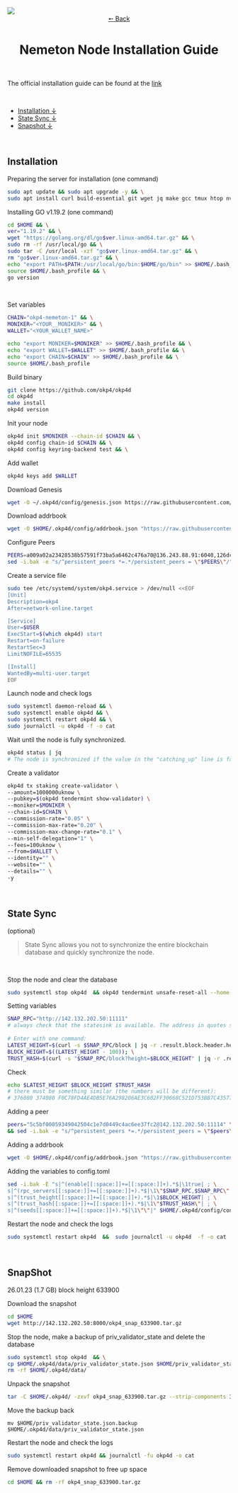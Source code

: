 <img src='https://github.com/cryptobtcbuyer/Testnet_guides/blob/main/OKP4/assets/installation_home.png'>


<div align="center">
  <a href="https://github.com/cryptobtcbuyer/Testnet_guides/tree/main/OKP4">🠔 Back</a>
    <h1>Nemeton Node Installation Guide</h1>
</div>
<br> 

The official installation guide can be found at the [link](https://docs.okp4.network/nodes/introduction)

<br> 
        
- [Installation ↓](#part1)  
- [State Sync ↓](#part2)  
- [Snapshot ↓](#part3)  

<br>   
  
<a name="part1"></a> 
 
## Installation

Preparing the server for installation (one command)
```bash
sudo apt update && sudo apt upgrade -y && \
sudo apt install curl build-essential git wget jq make gcc tmux htop nvme-cli pkg-config libssl-dev libleveldb-dev tar clang bsdmainutils ncdu unzip libleveldb-dev -y
```


Installing GO v1.19.2 (one command)
```bash
cd $HOME && \
ver="1.19.2" && \
wget "https://golang.org/dl/go$ver.linux-amd64.tar.gz" && \
sudo rm -rf /usr/local/go && \
sudo tar -C /usr/local -xzf "go$ver.linux-amd64.tar.gz" && \
rm "go$ver.linux-amd64.tar.gz" && \
echo "export PATH=$PATH:/usr/local/go/bin:$HOME/go/bin" >> $HOME/.bash_profile && \
source $HOME/.bash_profile && \
go version
```
<br>  

Set variables
```bash
CHAIN="okp4-nemeton-1" && \
MONIKER="<YOUR__MONIKER>" && \
WALLET="<YOUR_WALLET_NAME>"

echo "export MONIKER=$MONIKER" >> $HOME/.bash_profile && \
echo "export WALLET=$WALLET" >> $HOME/.bash_profile && \
echo "export CHAIN=$CHAIN" >> $HOME/.bash_profile && \
source $HOME/.bash_profile
```

Build binary 
```bash
git clone https://github.com/okp4/okp4d
cd okp4d
make install
okp4d version
```

Init your node
```bash
okp4d init $MONIKER --chain-id $CHAIN && \
okp4d config chain-id $CHAIN && \
okp4d config keyring-backend test && \
```

Add wallet
```bash
okp4d keys add $WALLET 
```


Download Genesis
```bash
wget -O ~/.okp4d/config/genesis.json https://raw.githubusercontent.com/okp4/networks/main/chains/nemeton-1/genesis.json
```
Download addrbook
```bash
wget -O $HOME/.okp4d/config/addrbook.json "https://raw.githubusercontent.com/cryptobtcbuyer/Testnet_guides/main/OKP4/addrbook.json"
```

Configure Peers
```bash
PEERS=a009a02a23428538b57591f73ba5a6462c476a70@136.243.88.91:6040,126dc25a6a5aa0cfa83010550dfb3c5a1a861755@65.108.201.15:21337,5c2a752c9b1952dbed075c56c600c3a79b58c395@95.214.55.232:26996,,dcc5b70f1df82def300db6f9dd859c1828514286@65.108.152.201:26656,d5519e378247dfb61dfe90652d1fe3e2b3005a5b@65.109.68.190:36656,8af258bbe73f4c66127a7b3e8b1ec23fde2950a6@65.108.192.123:19656,d1c1b729eff9afe7dfd371f190df6282c82ccfad@37.187.144.187:31656,a49302f8999e5a953ebae431c4dde93479e17155@141.95.153.244:26656,a98484ac9cb8235bd6a65cdf7648107e3d14dab4@116.202.231.58:36656,
sed -i.bak -e "s/^persistent_peers *=.*/persistent_peers = \"$PEERS\"/" $HOME/.okp4d/config/config.toml
```

Create a service file
```bash
sudo tee /etc/systemd/system/okp4.service > /dev/null <<EOF
[Unit]
Description=okp4
After=network-online.target

[Service]
User=$USER
ExecStart=$(which okp4d) start
Restart=on-failure
RestartSec=3
LimitNOFILE=65535

[Install]
WantedBy=multi-user.target
EOF
```

Launch node and check logs
```bash
sudo systemctl daemon-reload && \
sudo systemctl enable okp4d && \
sudo systemctl restart okp4d && \
sudo journalctl -u okp4d -f -o cat
```

Wait until the node is fully synchronized.
```bash
okp4d status | jq
# The node is synchronized if the value in the "catching_up" line is false
```
Create a validator
```bash
okp4d tx staking create-validator \
--amount=1000000uknow \
--pubkey=$(okp4d tendermint show-validator) \
--moniker=$MONIKER \
--chain-id=$CHAIN \
--commission-rate="0.05" \
--commission-max-rate="0.20" \
--commission-max-change-rate="0.1" \
--min-self-delegation="1" \
--fees=100uknow \
--from=$WALLET \
--identity="" \
--website="" \
--details="" \
-y
```

<br>  

<a name="part2"></a> 
 
## State Sync

(optional)
<br>  

>State Sync allows you not to synchronize the entire blockchain database and quickly synchronize the node.
<br>  

Stop the node and clear the database
```bash
sudo systemctl stop okp4d  && okp4d tendermint unsafe-reset-all --home $HOME/.okp4d
```
Setting variables
```bash
SNAP_RPC="http://142.132.202.50:11111"  
# always check that the statesink is available. The address in quotes should open in the browser.
  
# Enter with one command:
LATEST_HEIGHT=$(curl -s $SNAP_RPC/block | jq -r .result.block.header.height); \
BLOCK_HEIGHT=$((LATEST_HEIGHT - 100)); \
TRUST_HASH=$(curl -s "$SNAP_RPC/block?height=$BLOCK_HEIGHT" | jq -r .result.block_id.hash)
```
Check
```bash
echo $LATEST_HEIGHT $BLOCK_HEIGHT $TRUST_HASH
# there must be something similar (the numbers will be different):
# 376080 374080 F0C78FD4AE4DB5E76A298206AE3C602FF30668C521D753BB7C435771AEA47189
```
Adding a peer
```bash
peers="5c5bf00059349042504c1e7d0449c4ac6ee37fc2@142.132.202.50:11114" \
&& sed -i.bak -e "s/^persistent_peers *=.*/persistent_peers = \"$peers\"/" $HOME/.okp4d/config/config.toml
```
Adding a addrbook
```bash
wget -O $HOME/.okp4d/config/addrbook.json "https://raw.githubusercontent.com/cryptobtcbuyer/Testnet_guides/main/OKP4/addrbook.json"
```
Adding the variables to config.toml
```bash
sed -i.bak -E "s|^(enable[[:space:]]+=[[:space:]]+).*$|\1true| ; \
s|^(rpc_servers[[:space:]]+=[[:space:]]+).*$|\1\"$SNAP_RPC,$SNAP_RPC\"| ; \
s|^(trust_height[[:space:]]+=[[:space:]]+).*$|\1$BLOCK_HEIGHT| ; \
s|^(trust_hash[[:space:]]+=[[:space:]]+).*$|\1\"$TRUST_HASH\"| ; \
s|^(seeds[[:space:]]+=[[:space:]]+).*$|\1\"\"|" $HOME/.okp4d/config/config.toml
```

Restart the node and check the logs
```bash
sudo systemctl restart okp4d  &&  sudo journalctl -u okp4d  -f -o cat
```

<br> 




<a name="part3"></a> 
 
## SnapShot 
26.01.23 (1.7 GB) block height 633900


Download the snapshot
```bash
cd $HOME
wget http://142.132.202.50:8000/okp4_snap_633900.tar.gz
```

Stop the node, make a backup of priv_validator_state and delete the database
```bash
sudo systemctl stop okp4d  && \
cp $HOME/.okp4d/data/priv_validator_state.json $HOME/priv_validator_state.json.backup  && \
rm -rf $HOME/.okp4d/data/
```

Unpack the snapshot
```bash
tar -C $HOME/.okp4d/ -zxvf okp4_snap_633900.tar.gz --strip-components 3
```

Move the backup back
```
mv $HOME/priv_validator_state.json.backup $HOME/.okp4d/data/priv_validator_state.json
```

Restart the node and check the logs
```bash
sudo systemctl restart okp4d && journalctl -fu okp4d -o cat
```

Remove downloaded snapshot to free up space
```bash
cd $HOME && rm -rf okp4_snap_633900.tar.gz
```

<br> 
